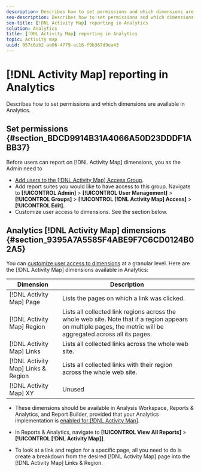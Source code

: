 ```yaml
---
description: Describes how to set permissions and which dimensions are available in Analytics.
seo-description: Describes how to set permissions and which dimensions are available in Analytics.
seo-title: [!DNL Activity Map] reporting in Analytics
solution: Analytics
title: [!DNL Activity Map] reporting in Analytics
topic: Activity map
uuid: 057c6ab2-aa06-4779-ac16-f9b367d9ea43
---
```


# [!DNL Activity Map] reporting in Analytics

Describes how to set permissions and which dimensions are available in Analytics.

## Set permissions {#section_BDCD9914B31A4066A50D23DDDF1ABB37}

Before users can report on [!DNL Activity Map] dimensions, you as the Admin need to

* [Add users to the [!DNL Activity Map] Access Group](/help/analyze/activity-map/activitymap-getting-started/activitymap-getting-started-admins/activitymap-enable.md). 
* Add report suites you would like to have access to this group. Navigate to **[!UICONTROL Admin]** > **[!UICONTROL User Management]** > **[!UICONTROL Groups]** > **[!UICONTROL [!DNL Activity Map] Access]** > **[!UICONTROL Edit]**. 
* Customize user access to dimensions. See the section below.

## Analytics [!DNL Activity Map] dimensions {#section_9395A7A5585F4ABE9F7C6CD0124B02A5}

You can [customize user access to dimensions](https://marketing.adobe.com/resources/help/en_US/reference/groups-dimensions.html) at a granular level. Here are the [!DNL Activity Map] dimensions available in Analytics:

|  Dimension  | Description  |
|---|---|
|  [!DNL Activity Map] Page  | Lists the pages on which a link was clicked.  |
|  [!DNL Activity Map] Region  | Lists all collected link regions across the whole web site. Note that if a region appears on multiple pages, the metric will be aggregated across all its pages.  |
|  [!DNL Activity Map] Links  | Lists all collected links across the whole web site.  |
|  [!DNL Activity Map] Links & Region  | Lists all collected links with their region across the whole web site.  |
|  [!DNL Activity Map] XY  | Unused  |

* These dimensions should be available in Analysis Workspace, Reports & Analytics, and Report Builder, provided that your Analytics implementation is [enabled for [!DNL Activity Map]](/help/analyze/activity-map/activitymap-getting-started/activitymap-getting-started-admins/activitymap-enable.md). 
* In Reports & Analytics, navigate to **[!UICONTROL View All Reports]** > **[!UICONTROL [!DNL Activity Map]]**. 

* To look at a link and region for a specific page, all you need to do is create a breakdown from the desired [!DNL Activity Map] page into the [!DNL Activity Map] Links & Region.

